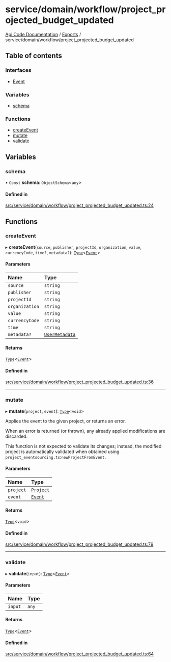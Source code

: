 # service/domain/workflow/project\_projected\_budget\_updated
 
[Api Code Documentation](../README.md) / [Exports](../modules.md) / service/domain/workflow/project\_projected\_budget\_updated

## Table of contents

### Interfaces

- [Event](../interfaces/service_domain_workflow_project_projected_budget_updated.Event.md)

### Variables

- [schema](service_domain_workflow_project_projected_budget_updated.md#schema)

### Functions

- [createEvent](service_domain_workflow_project_projected_budget_updated.md#createevent)
- [mutate](service_domain_workflow_project_projected_budget_updated.md#mutate)
- [validate](service_domain_workflow_project_projected_budget_updated.md#validate)

## Variables

### schema

• `Const` **schema**: `ObjectSchema`<`any`\>

#### Defined in

[src/service/domain/workflow/project_projected_budget_updated.ts:24](https://github.com/openkfw/TruBudget/blob/aca360d/api/src/service/domain/workflow/project_projected_budget_updated.ts#L24)

## Functions

### createEvent

▸ **createEvent**(`source`, `publisher`, `projectId`, `organization`, `value`, `currencyCode`, `time?`, `metadata?`): [`Type`](result.md#type)<[`Event`](../interfaces/service_domain_workflow_project_projected_budget_updated.Event.md)\>

#### Parameters

| Name | Type |
| :------ | :------ |
| `source` | `string` |
| `publisher` | `string` |
| `projectId` | `string` |
| `organization` | `string` |
| `value` | `string` |
| `currencyCode` | `string` |
| `time` | `string` |
| `metadata?` | [`UserMetadata`](service_domain_metadata.md#usermetadata) |

#### Returns

[`Type`](result.md#type)<[`Event`](../interfaces/service_domain_workflow_project_projected_budget_updated.Event.md)\>

#### Defined in

[src/service/domain/workflow/project_projected_budget_updated.ts:36](https://github.com/openkfw/TruBudget/blob/aca360d/api/src/service/domain/workflow/project_projected_budget_updated.ts#L36)

___

### mutate

▸ **mutate**(`project`, `event`): [`Type`](result.md#type)<`void`\>

Applies the event to the given project, or returns an error.

When an error is returned (or thrown), any already applied modifications are
discarded.

This function is not expected to validate its changes; instead, the modified project
is automatically validated when obtained using
`project_eventsourcing.ts`:`newProjectFromEvent`.

#### Parameters

| Name | Type |
| :------ | :------ |
| `project` | [`Project`](../interfaces/service_domain_workflow_project.Project.md) |
| `event` | [`Event`](../interfaces/service_domain_workflow_project_projected_budget_updated.Event.md) |

#### Returns

[`Type`](result.md#type)<`void`\>

#### Defined in

[src/service/domain/workflow/project_projected_budget_updated.ts:79](https://github.com/openkfw/TruBudget/blob/aca360d/api/src/service/domain/workflow/project_projected_budget_updated.ts#L79)

___

### validate

▸ **validate**(`input`): [`Type`](result.md#type)<[`Event`](../interfaces/service_domain_workflow_project_projected_budget_updated.Event.md)\>

#### Parameters

| Name | Type |
| :------ | :------ |
| `input` | `any` |

#### Returns

[`Type`](result.md#type)<[`Event`](../interfaces/service_domain_workflow_project_projected_budget_updated.Event.md)\>

#### Defined in

[src/service/domain/workflow/project_projected_budget_updated.ts:64](https://github.com/openkfw/TruBudget/blob/aca360d/api/src/service/domain/workflow/project_projected_budget_updated.ts#L64)
